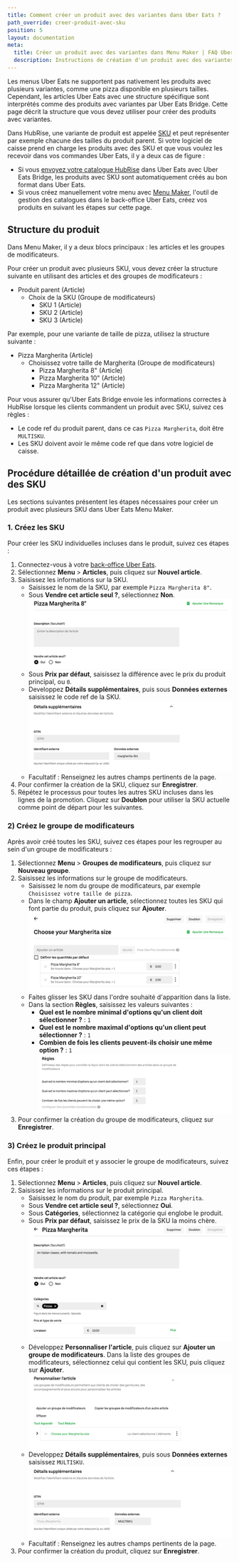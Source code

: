 ```yaml
---
title: Comment créer un produit avec des variantes dans Uber Eats ?
path_override: creer-produit-avec-sku
position: 5
layout: documentation
meta:
  title: Créer un produit avec des variantes dans Menu Maker | FAQ Uber Eats | HubRise
  description: Instructions de création d'un produit avec des variantes ou SKU dans Menu Maker, l'outil de gestion des catalogues dans le back-office Uber Eats.
---
```


Les menus Uber Eats ne supportent pas nativement les produits avec plusieurs variantes, comme une pizza disponible en plusieurs tailles.
Cependant, les articles Uber Eats avec une structure spécifique sont interprétés comme des produits avec variantes par Uber Eats Bridge.
Cette page décrit la structure que vous devez utiliser pour créer des produits avec variantes.

Dans HubRise, une variante de produit est appelée [SKU](/docs/data#view-catalog) et peut représenter par exemple chacune des tailles du produit parent.
Si votre logiciel de caisse prend en charge les produits avec des SKU et que vous voulez les recevoir dans vos commandes Uber Eats, il y a deux cas de figure :

- Si vous [envoyez votre catalogue HubRise](/apps/uber-eats/push-catalog) dans Uber Eats avec Uber Eats Bridge, les produits avec SKU sont automatiquement créés au bon format dans Uber Eats.
- Si vous créez manuellement votre menu avec [Menu Maker](https://merchants.ubereats.com/us/fr/technology/simplify-operations/menu-management), l'outil de gestion des catalogues dans le back-office Uber Eats, créez vos produits en suivant les étapes sur cette page.

## Structure du produit

Dans Menu Maker, il y a deux blocs principaux : les articles et les groupes de modificateurs.

Pour créer un produit avec plusieurs SKU, vous devez créer la structure suivante en utilisant des articles et des groupes de modificateurs :

- Produit parent (Article)
  - Choix de la SKU (Groupe de modificateurs)
    - SKU 1 (Article)
    - SKU 2 (Article)
    - SKU 3 (Article)

Par exemple, pour une variante de taille de pizza, utilisez la structure suivante :

- Pizza Margherita (Article)
  - Choisissez votre taille de Margherita (Groupe de modificateurs)
    - Pizza Margherita 8" (Article)
    - Pizza Margherita 10" (Article)
    - Pizza Margherita 12" (Article)

Pour vous assurer qu'Uber Eats Bridge envoie les informations correctes à HubRise lorsque les clients commandent un produit avec SKU, suivez ces règles :

- Le code ref du produit parent, dans ce cas `Pizza Margherita`, doit être `MULTISKU`.
- Les SKU doivent avoir le même code ref que dans votre logiciel de caisse.

## Procédure détaillée de création d'un produit avec des SKU

Les sections suivantes présentent les étapes nécessaires pour créer un produit avec plusieurs SKU dans Uber Eats Menu Maker.

### 1. Créez les SKU

Pour créer les SKU individuelles incluses dans le produit, suivez ces étapes :

1. Connectez-vous à votre [back-office Uber Eats](https://restaurant.uber.com).
2. Sélectionnez **Menu** > **Articles**, puis cliquez sur **Nouvel article**.
3. Saisissez les informations sur la SKU.
   - Saisissez le nom de la SKU, par exemple `Pizza Margherita 8"`.
   - Sous **Vendre cet article seul ?**, sélectionnez **Non**.
     ![Nom de la SKU et choix Vendre cet article seul](./images/012-product-name-menu-maker.png)
   - Sous **Prix par défaut**, saisissez la différence avec le prix du produit principal, ou `0`.
   - Developpez **Détails supplémentaires**, puis sous **Données externes** saisissez le code ref de la SKU.
     ![Code ref sous Détails supplémentaires](./images/013-extra-details-menu-maker.png)
   - Facultatif : Renseignez les autres champs pertinents de la page.
4. Pour confirmer la création de la SKU, cliquez sur **Enregistrer**.
5. Répétez le processus pour toutes les autres SKU incluses dans les lignes de la promotion. Cliquez sur **Doublon** pour utiliser la SKU actuelle comme point de départ pour les suivantes.

### 2) Créez le groupe de modificateurs

Après avoir créé toutes les SKU, suivez ces étapes pour les regrouper au sein d'un groupe de modificateurs :

1. Sélectionnez **Menu** > **Groupes de modificateurs**, puis cliquez sur **Nouveau groupe**.
2. Saisissez les informations sur le groupe de modificateurs.
   - Saisissez le nom du groupe de modificateurs, par exemple `Choisissez votre taille de pizza`.
   - Dans le champ **Ajouter un article**, sélectionnez toutes les SKU qui font partie du produit, puis cliquez sur **Ajouter**.
     ![Nom du groupe de modificateurs et SKU](./images/014-modifier-group-name-menu-maker.png)
   - Faites glisser les SKU dans l'ordre souhaité d'apparition dans la liste.
   - Dans la section **Règles**, saisissez les valeurs suivantes :
     - **Quel est le nombre minimal d'options qu'un client doit sélectionner ?** : `1`
     - **Quel est le nombre maximal d'options qu'un client peut sélectionner ?** : `1`
     - **Combien de fois les clients peuvent-ils choisir une même option ?** : `1`
       ![Règles des groupes de modificateurs](./images/015-modifier-group-rules-menu-maker.png)
3. Pour confirmer la création du groupe de modificateurs, cliquez sur **Enregistrer**.

### 3) Créez le produit principal

Enfin, pour créer le produit et y associer le groupe de modificateurs,
suivez ces étapes :

1. Sélectionnez **Menu** > **Articles**, puis cliquez sur **Nouvel article**.
2. Saisissez les informations sur le produit principal.
   - Saisissez le nom du produit, par exemple `Pizza Margherita`.
   - Sous **Vendre cet article seul ?**, sélectionnez **Oui**.
   - Sous **Catégories**, sélectionnez la catégorie qui englobe le produit.
   - Sous **Prix par défaut**, saisissez le prix de la SKU la moins chère.
     ![Nom du produit principal](./images/016-main-product-name-menu-maker.png)
   - Développez **Personnaliser l'article**, puis cliquez sur **Ajouter un groupe de modificateurs**. Dans la liste des groupes de modificateurs, sélectionnez celui qui contient les SKU, puis cliquez sur **Ajouter**.
     ![Personnalisation du produit principal](./images/017-main-product-customisation-menu-maker.png)
   - Developpez **Détails supplémentaires**, puis sous **Données externes** saisissez `MULTISKU`.
     ![Détails sur le produit principal](./images/018-main-product-details-menu-maker.png)
   - Facultatif : Renseignez les autres champs pertinents de la page.
3. Pour confirmer la création du produit, cliquez sur **Enregistrer**.
